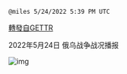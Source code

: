 
`@miles 5/24/2022 5:39 PM UTC`

[轉發自GETTR](https://gettr.com/post/p1b4cqyb27c)

2022年5月24日 俄乌战争战况播报

![img](https://media.gettr.com/group34/origin/2022/05/24/17/41323cd7-1a77-0d0d-3d1b-2ff18e04d9d1/9548d67018b19975dcafea4c4484666a.png)
